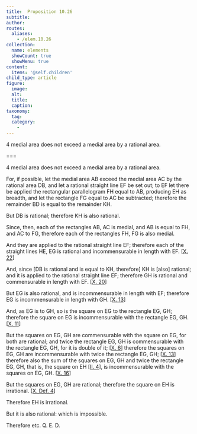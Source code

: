 ```yaml
---
title:  Proposition 10.26
subtitle: 
author:
routes:
  aliases:
    - /elem.10.26
collection:
  name: elements
  showCount: true
  showMenu: true
content:
  items: '@self.children'
child_type: article
figure:
  image:
  alt:
  title:
  caption:
taxonomy:
  tag:
  category:
    - 
---
```


<p><hi rend="ital">4 medial area does not exceed a medial area by a rational area</hi>. </p>

===

<p><span class="ital">4 medial area does not exceed a medial area by a rational area</span>. </p>

<p>For, if possible, let the medial area <span class="ital">AB</span> exceed the medial area <span class="ital">AC</span> by the rational area <span class="ital">DB</span>,  and let a rational straight line <span class="ital">EF</span> be set out; to <span class="ital">EF</span> let there be applied the rectangular parallelogram <span class="ital">FH</span> equal to <span class="ital">AB</span>, producing <span class="ital">EH</span> as breadth, and let the rectangle <span class="ital">FG</span> equal to <span class="ital">AC</span> be subtracted; therefore the remainder <span class="ital">BD</span> is equal to the remainder <span class="ital">KH</span>. </p>

<p>But <span class="ital">DB</span> is rational; therefore <span class="ital">KH</span> is also rational. </p>

<p>Since, then, each of the rectangles <span class="ital">AB</span>, <span class="ital">AC</span> is medial, and <span class="ital">AB</span> is equal to <span class="ital">FH</span>, and <span class="ital">AC</span> to <span class="ital">FG</span>, therefore each of the rectangles <span class="ital">FH</span>, <span class="ital">FG</span> is also medial. </p>

<p>And they are applied to the rational straight line <span class="ital">EF</span>; therefore each of the straight lines <span class="ital">HE</span>, <span class="ital">EG</span> is rational and incommensurable in length with <span class="ital">EF</span>. [<a href="/elem.10.22">X. 22</a>] </p>

<p>And, since [<span class="ital">DB</span> is rational and is equal to <span class="ital">KH</span>, therefore] <span class="ital">KH</span> is [also] rational; and it is applied to the rational straight line <span class="ital">EF</span>; <pb n="59"/>therefore <span class="ital">GH</span> is rational and commensurable in length with <span class="ital">EF</span>. [<a href="/elem.10.20">X. 20</a>] </p>

<p>But <span class="ital">EG</span> is also rational, and is incommensurable in length with <span class="ital">EF</span>; therefore <span class="ital">EG</span> is incommensurable in length with <span class="ital">GH</span>. [<a href="/elem.10.13">X. 13</a>] </p>

<p>And, as <span class="ital">EG</span> is to <span class="ital">GH</span>, so is the square on <span class="ital">EG</span> to the rectangle <span class="ital">EG</span>, <span class="ital">GH</span>; therefore the square on <span class="ital">EG</span> is incommensurable with the rectangle <span class="ital">EG</span>, <span class="ital">GH</span>. [<a href="/elem.10.11">X. 11</a>] </p>

<p>But the squares on <span class="ital">EG</span>, <span class="ital">GH</span> are commensurable with the square on <span class="ital">EG</span>, for both are rational; and twice the rectangle <span class="ital">EG</span>, <span class="ital">GH</span> is commensurable with the rectangle <span class="ital">EG</span>, <span class="ital">GH</span>, for it is double of it; [<a href="/elem.10.6">X. 6</a>] therefore the squares on <span class="ital">EG</span>, <span class="ital">GH</span> are incommensurable with twice the rectangle <span class="ital">EG</span>, <span class="ital">GH</span>; [<a href="/elem.10.13">X. 13</a>] therefore also the sum of the squares on <span class="ital">EG</span>, <span class="ital">GH</span> and twice the rectangle <span class="ital">EG</span>, <span class="ital">GH</span>, that is, the square on <span class="ital">EH</span> [<a href="/elem.2.4">II. 4</a>], is incommensurable with the squares on <span class="ital">EG</span>, <span class="ital">GH</span>. [<a href="/elem.10.16">X. 16</a>] </p>

<p>But the squares on <span class="ital">EG</span>, <span class="ital">GH</span> are rational; therefore the square on <span class="ital">EH</span> is irrational. [<a href="/elem.10.def.4">X. Def. 4</a>] </p>

<p>Therefore <span class="ital">EH</span> is irrational. </p>

<p>But it is also rational: which is impossible. </p>

<p>Therefore etc. Q. E. D.</p>
